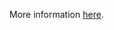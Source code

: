 More information [here](https://docs.prismacloud.io/en/enterprise-edition/policy-reference/aws-policies/aws-general-policies/ensure-qldb-ledger-permissions-mode-is-set-to-standard-1).
